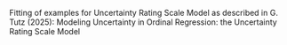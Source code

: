 Fitting of examples for Uncertainty Rating Scale Model as described in 
G. Tutz (2025): Modeling Uncertainty in Ordinal Regression: the Uncertainty Rating Scale Model
